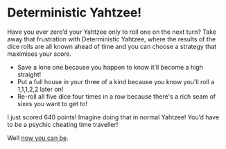 # Deterministic Yahtzee!

Have you ever zero’d your Yahtzee only to roll one on the next turn? Take away that frustration with Deterministic Yahtzee, where the results of the dice rolls are all known ahead of time and you can choose a strategy that maximises your score.

* Save a lone one because you happen to know it’ll become a high straight!
* Put a full house in your three of a kind because you know you'll roll a 1,1,1,2,2 later on!
* Re-roll all five dice four times in a row because there's a rich seam of sixes you want to get to!

I just scored 640 points! Imagine doing that in normal Yahtzee! You’d have to be a psychic cheating time traveller!

Well [now you can be](https://github.andrewt.net/deterministic-yahtzee).
